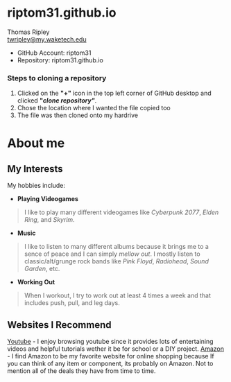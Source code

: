 # riptom31.github.io
Thomas Ripley  
twripley@my.waketech.edu  
* GitHub Account: riptom31
* Repository: riptom31.github.io

### Steps to cloning a repository
1. Clicked on the **"+"** icon in the top left corner of GitHub desktop and clicked **"_clone repository"_**.
2. Chose the location where I wanted the file copied too
3. The file was then cloned onto my hardrive

# About me
## My Interests
My hobbies include:
* **Playing Videogames**
> I like to play many different videogames like _Cyberpunk 2077_, _Elden Ring_, and _Skyrim_.  
* **Music**
> I like to listen to many different albums because it brings me to a sence of peace and I can simply _mellow out_. I mostly listen to classic/alt/grunge rock bands like _Pink Floyd_, _Radiohead_, _Sound Garden_, etc. 
* **Working Out**
> When I workout, I try to work out at least 4 times a week and that includes push, pull, and leg days.
## Websites I Recommend
[Youtube](www.youtube.com) - I enjoy browsing youtube since it provides lots of entertaining videos and helpful tutorials wether it be for school or a DIY project.
[Amazon](www.amazon.com) - I find Amazon to be my favorite website for online shopping because If you can think of any item or component, its probably on Amazon. Not to mention all of the deals they have from time to time.  
